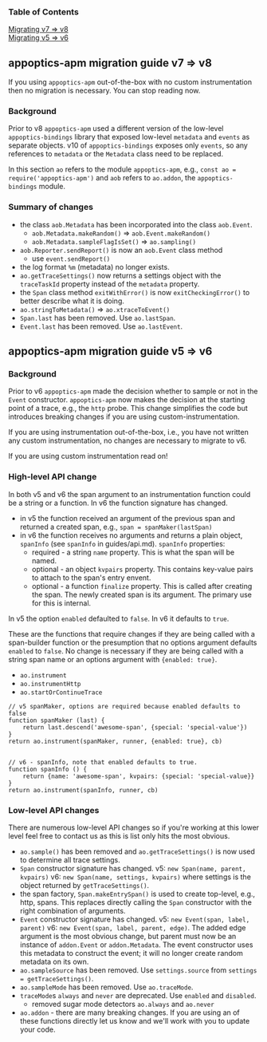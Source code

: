 ### Table of Contents
[Migrating v7 => v8](#v7tov8)<br>
[Migrating v5 => v6](#v5tov6)

<a name="v7tov8"></a>
## appoptics-apm migration guide v7 => v8

If you using `appoptics-apm` out-of-the-box with no custom instrumentation
then no migration is necessary. You can stop reading now.

### Background

Prior to v8 `appoptics-apm` used a different version of the low-level
`appoptics-bindings` library that exposed low-level `metadata` and `events`
as separate objects. v10 of `appoptics-bindings` exposes only `events`, so
any references to `metadata` or the `Metadata` class need to be replaced.

In this section `ao` refers to the module `appoptics-apm`, e.g.,
`const ao = require('appoptics-apm')` and `aob` refers to `ao.addon`,
the `appoptics-bindings` module.

### Summary of changes

- the class `aob.Metadata` has been incorporated into the class `aob.Event`.
  - `aob.Metadata.makeRandom()` => `aob.Event.makeRandom()`
  - `aob.Metadata.sampleFlagIsSet()` => `ao.sampling()`
- `aob.Reporter.sendReport()` is now an `aob.Event` class method
  - use `event.sendReport()`
- the log format `%m` (metadata) no longer exists.
- `ao.getTraceSettings()` now returns a settings object with the `traceTaskId`
property instead of the `metadata` property.
- the `Span` class method `exitWithError()` is now `exitCheckingError()` to
better describe what it is doing.
- `ao.stringToMetadata()` => `ao.xtraceToEvent()`
- `Span.last` has been removed. Use `ao.lastSpan`.
- `Event.last` has been removed. Use `ao.lastEvent`.


<a name="v5tov6"></a>
## appoptics-apm migration guide v5 => v6

### Background

Prior to v6 `appoptics-apm` made the decision whether to sample or not in the `Event` constructor. `appoptics-apm` now makes the decision at the starting point of a trace, e.g., the `http` probe. This change simplifies the code but introduces breaking changes if you are using custom-instrumentation.

If you are using instrumentation out-of-the-box, i.e., you have not written any custom instrumentation, no changes are necessary to migrate to v6.

If you are using custom instrumentation read on!

### High-level API change

In both v5 and v6 the span argument to an instrumentation function could be a string or a function. In v6 the function signature has changed.

- in v5 the function received an argument of the previous span and returned a created span, e.g., `span = spanMaker(lastSpan)`
- in v6 the function receives no arguments and returns a plain object, `spanInfo` (see `spanInfo` in guides/api.md). `spanInfo` properties:
    - required - a string `name` property. This is what the span will be named.
    - optional - an object `kvpairs` property. This contains key-value pairs to attach to the span's entry envent.
    - optional - a function `finalize` property. This is called after creating the span. The newly created span is its argument. The primary use for this is internal.

In v5 the option `enabled` defaulted to `false`. In v6 it defaults to `true`.

These are the functions that require changes if they are being called with a span-builder function or the presumption that no options argument defaults `enabled` to `false`. No change is necessary if they are being called with a string span name or an options argument with `{enabled: true}`.

- `ao.instrument`
- `ao.instrumentHttp`
- `ao.startOrContinueTrace`

```
// v5 spanMaker, options are required because enabled defaults to false
function spanMaker (last) {
    return last.descend('awesome-span', {special: 'special-value'})
}
return ao.instrument(spanMaker, runner, {enabled: true}, cb)


// v6 - spanInfo, note that enabled defaults to true.
function spanInfo () {
    return {name: 'awesome-span', kvpairs: {special: 'special-value}}
}
return ao.instrument(spanInfo, runner, cb)

```

### Low-level API changes

There are numerous low-level API changes so if you're working at this lower level feel free to contact us as this is list only hits the most obvious.

- `ao.sample()` has been removed and `ao.getTraceSettings()` is now used to determine all trace settings.
- `Span` constructor signature has changed. v5: `new Span(name, parent, kvpairs)` v6: `new Span(name, settings, kvpairs)` where settings is the object returned by `getTraceSettings()`.
- the span factory, `Span.makeEntrySpan()` is used to create top-level, e.g., http, spans. This replaces directly calling the `Span` constructor with the right combination of arguments.
- `Event` constructor signature has changed. v5: `new Event(span, label, parent)` v6: `new Event(span, label, parent, edge)`. The added edge argument is the most obvious change, but parent must now be an instance of `addon.Event` or `addon.Metadata`. The event constructor uses this metadata to construct the event; it will no longer create random metadata on its own.
- `ao.sampleSource` has been removed. Use `settings.source` from `settings = getTraceSettings()`.
- `ao.sampleMode` has been removed. Use `ao.traceMode`.
- `traceMode`s `always` and `never` are deprecated. Use `enabled` and `disabled`.
    - removed sugar mode detectors `ao.always` and `ao.never`
- `ao.addon` - there are many breaking changes. If you are using an of these functions directly let us know and we'll work with you to update your code.
